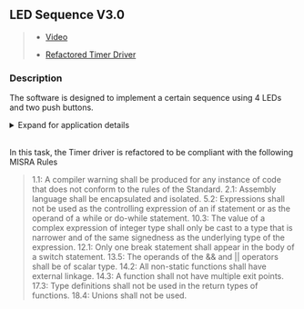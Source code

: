 ## LED Sequence V3.0 

> * [Video](https://drive.google.com/file/d/1sK6WWZ589QJ7y2ME4nNi7r36fdIk8Wcp/view?usp=sharing)
> 
> * [Refactored Timer Driver](https://github.com/AalaaIbrahim/Automotive_Bootcamp/blob/main/Tasks/Sprint-11/MISRA-C/Timer%20(refactored)/project/MISRA_02/MCAL/TIM0/TIM_program.c)

### Description 

The software is designed to implement a certain sequence using 4 LEDs and two push buttons.

<details>
  <summary>Expand for application details <br></br></summary>

1.   The LED sequence is described below
>1.   Initially (OFF, OFF, OFF, OFF)
>2.   Press 1 (BLINK_1, OFF, OFF, OFF)
>3.   Press 2 (BLINK_1, BLINK_1, OFF, OFF)
>4.   Press 3 (BLINK_1, BLINK_1, BLINK_1, OFF)
>5.   Press 4 (BLINK_1, BLINK_1, BLINK_1, BLINK_1)
>6.   Press 5 (OFF, BLINK_1, BLINK_1, BLINK_1)
>7.   Press 6 (OFF, OFF, BLINK_1, BLINK_1)
>8.   Press 7 (OFF, OFF, OFF, BLINK_1)
>9.   Press 8 (OFF, OFF, OFF, OFF)
>10. Press 9 (BLINK_1, OFF, OFF, OFF)

2.   When BUTTON1 has pressed the blinking on and off durations will be changed 
>1.   No press → BLINK_1 mode (ON: 100ms, OFF: 900ms)
>2.   First press → BLINK_2 mode (ON: 200ms, OFF: 800ms)
>3.   Second press → BLINK_3 mode (ON: 300ms, OFF: 700ms)
>4.   Third press → BLINK_4 mode (ON: 500ms, OFF: 500ms)
>5.   Fourth press → BLINK_5 mode (ON: 800ms, OFF: 200ms)
>6.   Fifth press → BLINK_1 mode

<br></br>
</details>

In this task, the Timer driver is refactored to be compliant with the following MISRA Rules

>1.1: A compiler warning shall be produced for any instance of code that does not conform to the rules of the Standard.
>2.1: Assembly language shall be encapsulated and isolated.
>5.2: Expressions shall not be used as the controlling expression of an if statement or as the operand of a while or do-while statement.
>10.3: The value of a complex expression of integer type shall only be cast to a type that is narrower and of the same signedness as the underlying type of the expression.
>12.1: Only one break statement shall appear in the body of a switch statement.
>13.5: The operands of the && and || operators shall be of scalar type.
>14.2: All non-static functions shall have external linkage.
>14.3: A function shall not have multiple exit points.
>17.3: Type definitions shall not be used in the return types of functions.
>18.4: Unions shall not be used.
